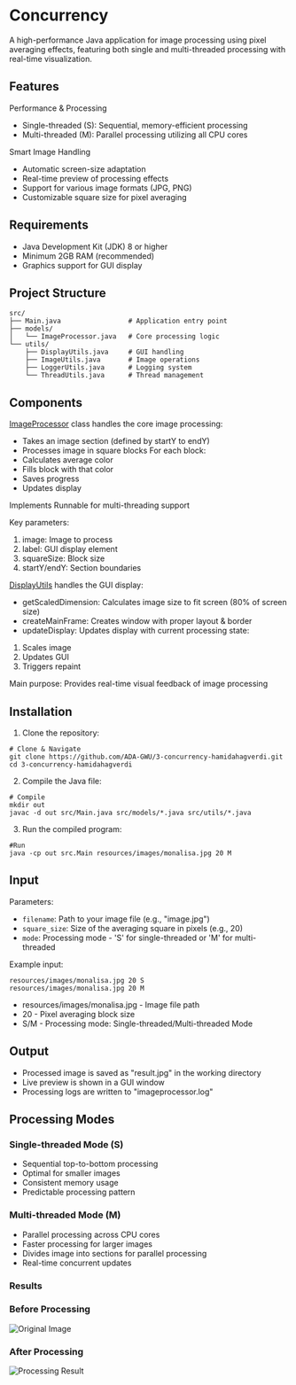 # Concurrency
A high-performance Java application for image processing using pixel averaging effects, featuring both single and multi-threaded processing with real-time visualization.

## Features

Performance & Processing
- Single-threaded (S): Sequential, memory-efficient processing
- Multi-threaded (M): Parallel processing utilizing all CPU cores

Smart Image Handling
- Automatic screen-size adaptation
- Real-time preview of processing effects
- Support for various image formats (JPG, PNG)
- Customizable square size for pixel averaging

## Requirements

- Java Development Kit (JDK) 8 or higher
- Minimum 2GB RAM (recommended)
- Graphics support for GUI display

## Project Structure
```
src/
├── Main.java                 # Application entry point
├── models/
│   └── ImageProcessor.java   # Core processing logic
└── utils/
    ├── DisplayUtils.java     # GUI handling
    ├── ImageUtils.java       # Image operations
    ├── LoggerUtils.java      # Logging system
    └── ThreadUtils.java      # Thread management
```

## Components

[ImageProcessor](https://github.com/ADA-GWU/3-concurrency-hamidahagverdi/blob/main/src/models/ImageProcessor.java) class handles the core image processing:

- Takes an image section (defined by startY to endY)
- Processes image in square blocks
For each block:
- Calculates average color
- Fills block with that color
- Saves progress
- Updates display

Implements Runnable for multi-threading support

Key parameters:

1. image: Image to process
2. label: GUI display element
3. squareSize: Block size
4. startY/endY: Section boundaries

[DisplayUtils](https://github.com/ADA-GWU/3-concurrency-hamidahagverdi/blob/main/src/utils/DisplayUtils.java) handles the GUI display:
 
- getScaledDimension: Calculates image size to fit screen (80% of screen size)
- createMainFrame: Creates window with proper layout & border
- updateDisplay: Updates display with current processing state:

1. Scales image
2. Updates GUI
3. Triggers repaint



Main purpose: Provides real-time visual feedback of image processing
## Installation

1. Clone the repository:
```
# Clone & Navigate
git clone https://github.com/ADA-GWU/3-concurrency-hamidahagverdi.git
cd 3-concurrency-hamidahagverdi
```
2. Compile the Java file:
```
# Compile
mkdir out
javac -d out src/Main.java src/models/*.java src/utils/*.java
```
3. Run the compiled program:
```
#Run
java -cp out src.Main resources/images/monalisa.jpg 20 M
```
## Input

Parameters:
- `filename`: Path to your image file (e.g., "image.jpg")
- `square_size`: Size of the averaging square in pixels (e.g., 20)
- `mode`: Processing mode - 'S' for single-threaded or 'M' for multi-threaded

Example input:
```
resources/images/monalisa.jpg 20 S
resources/images/monalisa.jpg 20 M
```
- resources/images/monalisa.jpg - Image file path
- 20 - Pixel averaging block size
- S/M - Processing mode: Single-threaded/Multi-threaded Mode

## Output

- Processed image is saved as "result.jpg" in the working directory
- Live preview is shown in a GUI window
- Processing logs are written to "imageprocessor.log"

## Processing Modes

### Single-threaded Mode (S)
- Sequential top-to-bottom processing
- Optimal for smaller images
- Consistent memory usage
- Predictable processing pattern

### Multi-threaded Mode (M)
- Parallel processing across CPU cores
- Faster processing for larger images
- Divides image into sections for parallel processing
- Real-time concurrent updates

### Results

### Before Processing
![Original Image](resources/images/monalisa.jpg)

### After Processing
![Processing Result](result.jpg)
